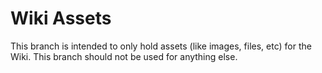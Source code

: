 # Wiki Assets
This branch is intended to only hold assets (like images, files, etc) for the Wiki.  This branch should not be used for anything else.
